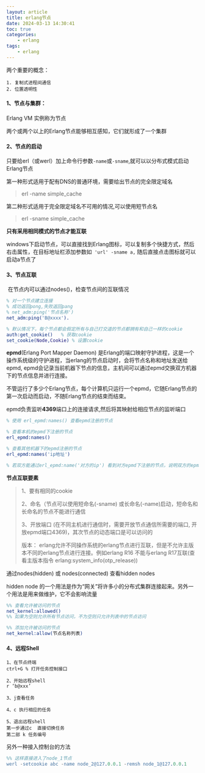 ```yaml
---
layout: article
title: erlang节点
date: 2024-03-13 14:30:41
toc: true
categories:
	- erlang
tags:
	- erlang
---
```




两个重要的概念：

	1. 复制式进程间通信
	2. 位置透明性



#### 1、节点与集群：

Erlang VM 实例称为节点

两个或两个以上的Erlang节点能够相互感知，它们就形成了一个集群

<!--more-->

#### 2、节点的启动

只要给erl（或werl）加上命令行参数`-name`或`-sname`,就可以以分布式模式启动Erlang节点

第一种形式适用于配有DNS的普通环境，需要给出节点的完全限定域名

> erl -name simple_cache

第二种形式适用于完全限定域名不可用的情况,可以使用短节点名

> erl -sname simple_cache

**只有采用相同模式的节点才能互联**

windows下启动节点，可以直接找到Erlang图标，可以复制多个快捷方式，然后右击属性，在目标地址栏添加参数如` 'url' -sname a,` 随后直接点击图标就可以启动a节点了



#### 3、节点互联

​	在节点内可以通过nodes()，检查节点间的互联情况

```erlang
% 对一个节点建立连接
% 成功返回pong,失败返回pang
% net_adm:ping('节点名称') 
net_adm:ping('B@xxxx').    

% 默认情况下，每个节点都会假定所有与自己打交道的节点都拥有和自己一样的cookie
auth:get_cookie()	% 获取cookie
set_cookie(Node,Cookie)	% 设置cookie
```



**epmd**(Erlang Port Mapper Daemon) 是Erlang的端口映射守护进程，这是一个操作系统级的守护进程，当erlang的节点启动时，会将节点名称和地址发送给epmd, epmd会记录当前机器下节点的信息，主机间可以通过epmd交换双方机器下的节点信息并进行连接。



不管运行了多少个Erlang节点，每个计算机只运行一个epmd，它随Erlang节点的第一次启动而启动，不随Erlang节点的结束而结束。

epmd负责监听**4369**端口上的连接请求,然后将其映射给相应节点的监听端口

```erlang
% 使用 erl_epmd:names() 查看epmd注册的节点

% 查看本机的epmd下注册的节点
erl_epmd:names()

% 查看其他机器下的epmd注册的节点
erl_epmd:names('ip地址')

% 若双方能通过erl_epmd:name('对方的ip') 看到对方epmd下注册的节点，说明双方的epmd端口至少是互通的
```





**节点互联要素**

>1、要有相同的cookie
>
>2、命名（节点可以使用短命名(-sname) 或长命名(-name)启动，短命名和长命名的节点不能进行通信
>
>3、开放端口 (在不同主机进行通信时，需要开放节点通信所需要的端口, 开放epmd端口4369)，其次节点的动态端口是可以访问的
>
>版本： erlang允许不同操作系统的erlang节点进行互联，但是不允许主版本不同的erlang节点进行连接。例如erlang R16 不能与erlang R17互联(查看主版本指令  erlang:system_info(otp_release))



通过nodes(hidden) 或 nodes(connected) 查看hidden nodes

hidden node 的一个用法是作为“网关”将许多小的分布式集群连接起来。另外一个用法是用来做维护，它不会影响流量

```erlang
%% 查看允许被访问的节点
net_kernel:allowed()
%% 如果为空则允许所有节点访问，不为空则只允许列表中的节点访问

%% 添加允许被访问的节点
net_kernel:allow(节点名称列表)
```



#### 4、远程Shell

```
1、在节点终端
ctrl+G % 打开任务控制接口

2、开始远程shell
r ‘b@xxx’

3、j查看任务

4、c 执行相应的任务

5、退出远程shell
第一步通过c  直接切换任务
第二部 k 任务编号
```



另外一种接入控制台的方法

```erlang
%% 这样直接进入了node_1节点
werl -setcookie abc -name node_2@127.0.0.1 -remsh node_1@127.0.0.1
```



